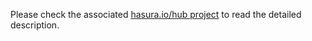 Please check the associated [hasura.io/hub project](https://hasura.io/hub/projects/hasura/apache-spark) to read the detailed description.
